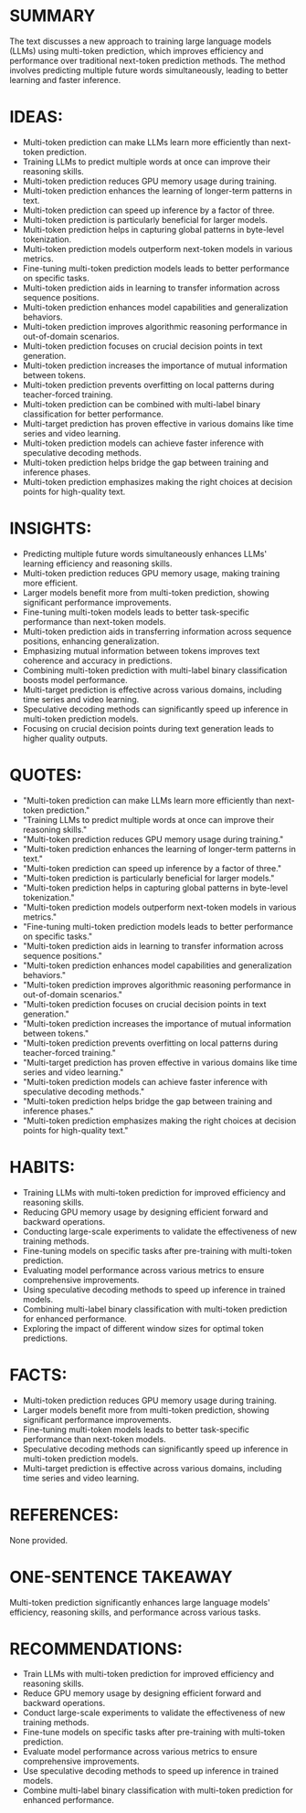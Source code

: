 # SUMMARY
The text discusses a new approach to training large language models (LLMs) using multi-token prediction, which improves efficiency and performance over traditional next-token prediction methods. The method involves predicting multiple future words simultaneously, leading to better learning and faster inference.

# IDEAS:
- Multi-token prediction can make LLMs learn more efficiently than next-token prediction.
- Training LLMs to predict multiple words at once can improve their reasoning skills.
- Multi-token prediction reduces GPU memory usage during training.
- Multi-token prediction enhances the learning of longer-term patterns in text.
- Multi-token prediction can speed up inference by a factor of three.
- Multi-token prediction is particularly beneficial for larger models.
- Multi-token prediction helps in capturing global patterns in byte-level tokenization.
- Multi-token prediction models outperform next-token models in various metrics.
- Fine-tuning multi-token prediction models leads to better performance on specific tasks.
- Multi-token prediction aids in learning to transfer information across sequence positions.
- Multi-token prediction enhances model capabilities and generalization behaviors.
- Multi-token prediction improves algorithmic reasoning performance in out-of-domain scenarios.
- Multi-token prediction focuses on crucial decision points in text generation.
- Multi-token prediction increases the importance of mutual information between tokens.
- Multi-token prediction prevents overfitting on local patterns during teacher-forced training.
- Multi-token prediction can be combined with multi-label binary classification for better performance.
- Multi-target prediction has proven effective in various domains like time series and video learning.
- Multi-token prediction models can achieve faster inference with speculative decoding methods.
- Multi-token prediction helps bridge the gap between training and inference phases.
- Multi-token prediction emphasizes making the right choices at decision points for high-quality text.

# INSIGHTS:
- Predicting multiple future words simultaneously enhances LLMs' learning efficiency and reasoning skills.
- Multi-token prediction reduces GPU memory usage, making training more efficient.
- Larger models benefit more from multi-token prediction, showing significant performance improvements.
- Fine-tuning multi-token models leads to better task-specific performance than next-token models.
- Multi-token prediction aids in transferring information across sequence positions, enhancing generalization.
- Emphasizing mutual information between tokens improves text coherence and accuracy in predictions.
- Combining multi-token prediction with multi-label binary classification boosts model performance.
- Multi-target prediction is effective across various domains, including time series and video learning.
- Speculative decoding methods can significantly speed up inference in multi-token prediction models.
- Focusing on crucial decision points during text generation leads to higher quality outputs.

# QUOTES:
- "Multi-token prediction can make LLMs learn more efficiently than next-token prediction."
- "Training LLMs to predict multiple words at once can improve their reasoning skills."
- "Multi-token prediction reduces GPU memory usage during training."
- "Multi-token prediction enhances the learning of longer-term patterns in text."
- "Multi-token prediction can speed up inference by a factor of three."
- "Multi-token prediction is particularly beneficial for larger models."
- "Multi-token prediction helps in capturing global patterns in byte-level tokenization."
- "Multi-token prediction models outperform next-token models in various metrics."
- "Fine-tuning multi-token prediction models leads to better performance on specific tasks."
- "Multi-token prediction aids in learning to transfer information across sequence positions."
- "Multi-token prediction enhances model capabilities and generalization behaviors."
- "Multi-token prediction improves algorithmic reasoning performance in out-of-domain scenarios."
- "Multi-token prediction focuses on crucial decision points in text generation."
- "Multi-token prediction increases the importance of mutual information between tokens."
- "Multi-token prediction prevents overfitting on local patterns during teacher-forced training."
- "Multi-target prediction has proven effective in various domains like time series and video learning."
- "Multi-token prediction models can achieve faster inference with speculative decoding methods."
- "Multi-token prediction helps bridge the gap between training and inference phases."
- "Multi-token prediction emphasizes making the right choices at decision points for high-quality text."

# HABITS:
- Training LLMs with multi-token prediction for improved efficiency and reasoning skills.
- Reducing GPU memory usage by designing efficient forward and backward operations.
- Conducting large-scale experiments to validate the effectiveness of new training methods.
- Fine-tuning models on specific tasks after pre-training with multi-token prediction.
- Evaluating model performance across various metrics to ensure comprehensive improvements.
- Using speculative decoding methods to speed up inference in trained models.
- Combining multi-label binary classification with multi-token prediction for enhanced performance.
- Exploring the impact of different window sizes for optimal token predictions.

# FACTS:
- Multi-token prediction reduces GPU memory usage during training.
- Larger models benefit more from multi-token prediction, showing significant performance improvements.
- Fine-tuning multi-token models leads to better task-specific performance than next-token models.
- Speculative decoding methods can significantly speed up inference in multi-token prediction models.
- Multi-target prediction is effective across various domains, including time series and video learning.

# REFERENCES:
None provided.

# ONE-SENTENCE TAKEAWAY
Multi-token prediction significantly enhances large language models' efficiency, reasoning skills, and performance across various tasks.

# RECOMMENDATIONS:
- Train LLMs with multi-token prediction for improved efficiency and reasoning skills.
- Reduce GPU memory usage by designing efficient forward and backward operations.
- Conduct large-scale experiments to validate the effectiveness of new training methods.
- Fine-tune models on specific tasks after pre-training with multi-token prediction.
- Evaluate model performance across various metrics to ensure comprehensive improvements.
- Use speculative decoding methods to speed up inference in trained models.
- Combine multi-label binary classification with multi-token prediction for enhanced performance.
